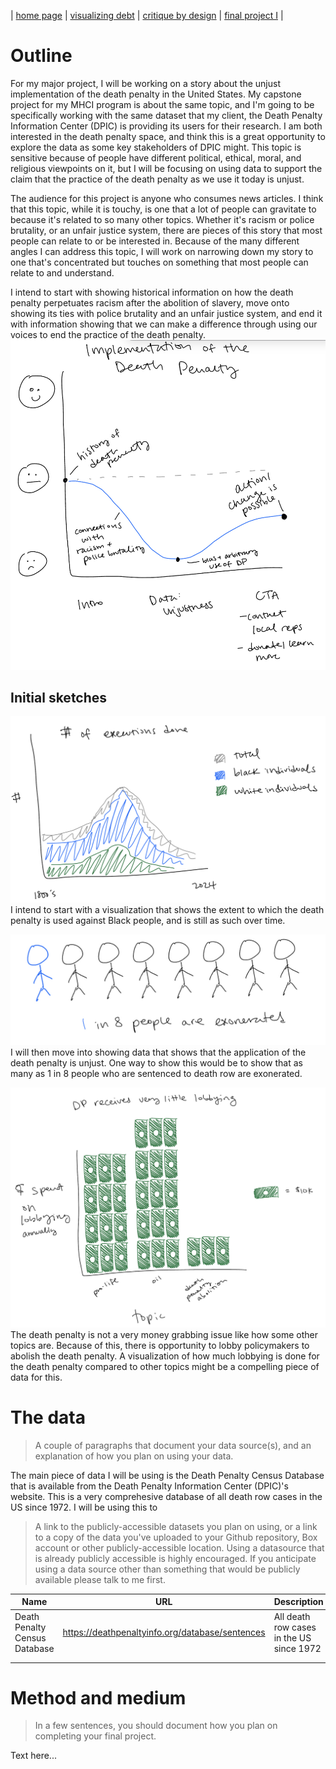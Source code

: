 | [home page](https://laurawei6.github.io/tswd-portfolio/) | [visualizing debt](visualizing-government-debt) | [critique by design](critique-by-design) | [final project I](final-project-part-one) |

# Outline
For my major project, I will be working on a story about the unjust implementation of the death penalty in the United States. My capstone project for my MHCI program is about the same topic, and I'm going to be specifically working with the same dataset that my client, the Death Penalty Information Center (DPIC) is providing its users for their research. I am both interested in the death penalty space, and think this is a great opportunity to explore the data as some key stakeholders of DPIC might. This topic is sensitive because of people have different political, ethical, moral, and religious viewpoints on it, but I will be focusing on using data to support the claim that the practice of the death penalty as we use it today is unjust.

The audience for this project is anyone who consumes news articles. I think that this topic, while it is touchy, is one that a lot of people can gravitate to because it's related to so many other topics. Whether it's racism or police brutality, or an unfair justice system, there are pieces of this story that most people can relate to or be interested in. Because of the many different angles I can address this topic, I will work on narrowing down my story to one that's concentrated but touches on something that most people can relate to and understand.

I intend to start with showing historical information on how the death penalty perpetuates racism after the abolition of slavery, move onto showing its ties with police brutality and an unfair justice system, and end it with information showing that we can make a difference through using our voices to end the practice of the death penalty.
![Intended Story Arc](story_arc.jpeg)
 
## Initial sketches
![Death Penalty Perpetuates Racism](Sketch-racial_bias.jpeg)
I intend to start with a visualization that shows the extent to which the death penalty is used against Black people, and is still as such over time.

![Death Penalty Unjust](Sketch-exonerations.jpeg)
I will then move into showing data that shows that the application of the death penalty is unjust. One way to show this would be to show that as many as 1 in 8 people who are sentenced to death row are exonerated.

![Death Penalty Lobbying Opportunities](Sketch-lobbying.jpeg)
The death penalty is not a very money grabbing issue like how some other topics are. Because of this, there is opportunity to lobby policymakers to abolish the death penalty. A visualization of how much lobbying is done for the death penalty compared to other topics might be a compelling piece of data for this.

# The data
> A couple of paragraphs that document your data source(s), and an explanation of how you plan on using your data. 

The main piece of data I will be using is the Death Penalty Census Database that is available from the Death Penalty Information Center (DPIC)'s website. This is a very comprehesive database of all death row cases in the US since 1972. I will be using this to 

> A link to the publicly-accessible datasets you plan on using, or a link to a copy of the data you've uploaded to your Github repository, Box account or other publicly-accessible location. Using a datasource that is already publicly accessible is highly encouraged.  If you anticipate using a data source other than something that would be publicly available please talk to me first. 

| Name | URL | Description |
|------|-----|-------------|
|  Death Penalty Census Database  |  https://deathpenaltyinfo.org/database/sentences  |    All death row cases in the US since 1972   |
|      |     |             |
|      |     |             |

# Method and medium
> In a few sentences, you should document how you plan on completing your final project. 

Text here...

